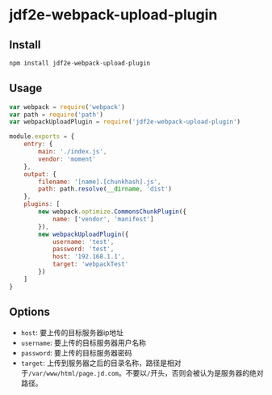 # jdf2e-webpack-upload-plugin

## Install

```javascript
npm install jdf2e-webpack-upload-plugin
```

## Usage

```javascript
var webpack = require('webpack')
var path = require('path')
var webpackUploadPlugin = require('jdf2e-webpack-upload-plugin')

module.exports = {
    entry: {
        main: './index.js',
        vendor: 'moment'
    },
    output: {
        filename: '[name].[chunkhash].js',
        path: path.resolve(__dirname, 'dist')
    },
    plugins: [
        new webpack.optimize.CommonsChunkPlugin({
            name: ['vendor', 'manifest']
        }),
        new webpackUploadPlugin({
            username: 'test',
            password: 'test',
            host: '192.168.1.1',
            target: 'webpackTest'
        })
    ]
}
```

## Options

* `host`: 要上传的目标服务器ip地址
* `username`: 要上传的目标服务器用户名称
* `password`: 要上传的目标服务器密码
* `target`: 上传到服务器之后的目录名称，路径是相对于`/var/www/html/page.jd.com`。不要以`/`开头，否则会被认为是服务器的绝对路径。
